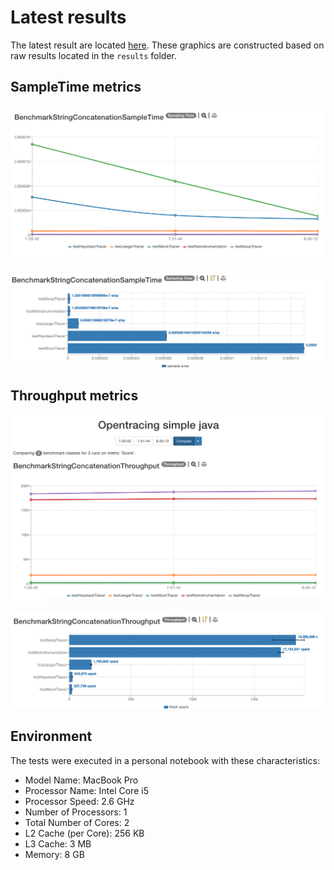 # Latest results

The latest result are located [here](http://jmh.morethan.io/?sources=https://raw.githubusercontent.com/gsoria/opentracing-java-benchmark/master/opentracing-benchmark-simple-java/results/jmh-2019-03-23-17-20-02.json,https://raw.githubusercontent.com/gsoria/opentracing-java-benchmark/master/opentracing-benchmark-simple-java/results/jmh-2019-03-23-17-51-44.json,https://raw.githubusercontent.com/gsoria/opentracing-java-benchmark/master/opentracing-benchmark-simple-java/results/jmh-2019-03-23-18-20-12.json&topBar=Opentracing%20simple%20java).
These graphics are constructed based on raw results located in the ``results`` folder.

## SampleTime metrics

![BenchmarkStringConcatenationSampleTime-1](results-imgs/BenchmarkStringConcatenationSampleTime.1.png)

![BenchmarkStringConcatenationSampleTime-2](results-imgs/BenchmarkStringConcatenationSampleTime.2.png)

## Throughput metrics

![BenchmarkStringConcatenationThroughput-2](results-imgs/BenchmarkStringConcatenationThroughput.2.png)

![BenchmarkStringConcatenationThroughput-1](results-imgs/BenchmarkStringConcatenationThroughput.1.png)


## Environment
The tests were executed in a personal notebook with these characteristics:

- Model Name:	MacBook Pro
- Processor Name:	Intel Core i5
- Processor Speed:	2.6 GHz
- Number of Processors:	1
- Total Number of Cores:	2
- L2 Cache (per Core):	256 KB
- L3 Cache:	3 MB
- Memory:	8 GB

